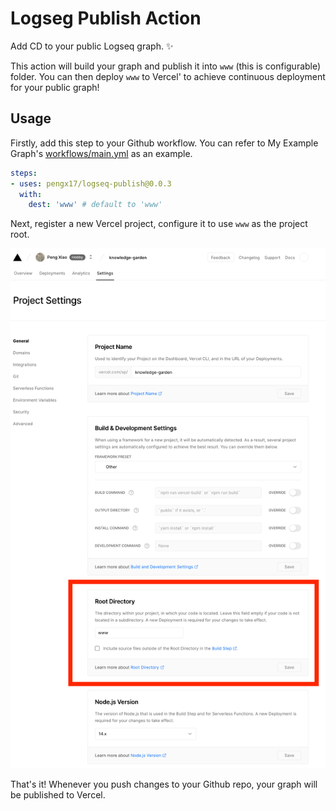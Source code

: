 # Logseg Publish Action

Add CD to your public Logseq graph. ✨

This action will build your graph and publish it into `www` (this is configurable) folder.
You can then deploy `www` to Vercel' to achieve continuous deployment for your public graph!

## Usage

Firstly, add this step to your Github workflow. You can refer to My Example Graph's [workflows/main.yml](https://github.com/pengx17/knowledge-garden/blob/main/.github/workflows/main.yml) as an example.

```yml
steps:
- uses: pengx17/logseq-publish@0.0.3
  with:
    dest: 'www' # default to 'www'
```

Next, register a new Vercel project, configure it to use `www` as the project root.

![Vercel Config](./vercel-conf.png)

That's it! Whenever you push changes to your Github repo, your graph will be published to Vercel.